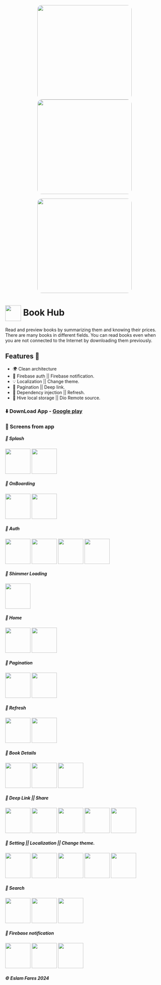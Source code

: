 
<p align="center">
    <img src="https://github.com/EslamFares/Readme/blob/master/apps%20covers/book%20hub%20Mockup%2006.png?raw=true" width="300px" style="border-radius: 14px 14px 14px 14px">
    <img src="https://github.com/EslamFares/Readme/blob/master/apps%20covers/book%20hub%20Mockup%2015.png?raw=true" width="300px" style="border-radius: 14px 14px 14px 14px">
</p>
<p align="center">
    <img src="https://github.com/EslamFares/Book-Hub-Readme/blob/master/cover/For%20Reading%20Books%20-%20Book%20Hub.png?raw=true" width="300px" style="border-radius: 14px 14px 14px 14px">
</p>

<h1> <img align="center" height="50" src="https://github.com/EslamFares/Book-Hub-Readme/blob/master/cover/icon.png?raw=true"> Book Hub</h1>

Read and preview books by summarizing them and knowing their prices. There are many books in different fields. You can read books even when you are not connected to the Internet by downloading them previously.

## Features 🌟

- 🌍 Clean architecture
- 🚀 Firebase auth || Firebase notification.
- 💡 Localization || Change theme.
- 🔐 Pagination || Deep link.
- 🧠 Dependency injection || Refresh. 
- 🍯 Hive local storage || Dio Remote source.

### ⬇️ DownLoad App  - [Google play](https://play.google.com/store/apps/details?id=com.eslamfares.book_hub&hl=en&gl=US)

### 📱 Screens from app

##### 💫 Splash
<p float="left">
  <img src="https://github.com/EslamFares/Book-Hub-Readme/blob/master/mockup/0-portrait.png?raw=true" width="80" />
  <img src="https://github.com/EslamFares/Book-Hub-Readme/blob/master/mockup/1-portrait.png?raw=true" width="80" />
</p>


##### 💫 OnBoarding
<p float="left">
  <img src="https://github.com/EslamFares/Book-Hub-Readme/blob/master/mockup/2-portrait.png?raw=true" width="80" />
  <img src="https://github.com/EslamFares/Book-Hub-Readme/blob/master/mockup/3-portrait.png?raw=true" width="80" />
</p>



##### 💫 Auth
<p float="left">
  <img src="https://github.com/EslamFares/Book-Hub-Readme/blob/master/mockup/4-portrait.png?raw=true" width="80" />
  <img src="https://github.com/EslamFares/Book-Hub-Readme/blob/master/mockup/5-portrait.png?raw=true" width="80" />
  <img src=https://github.com/EslamFares/Book-Hub-Readme/blob/master/mockup/6-portrait.png?raw=true" width="80" />
  <img src="https://github.com/EslamFares/Book-Hub-Readme/blob/master/mockup/7-portrait.png?raw=true" width="80" />
</p>



##### 💫 Shimmer Loading
<p float="left">
  <img src="https://github.com/EslamFares/Book-Hub-Readme/blob/master/mockup/8-portrait.png?raw=true" width="80" />
 </p>




##### 💫 Home
<p float="left">
  <img src="https://github.com/EslamFares/Book-Hub-Readme/blob/master/mockup/9-portrait.png?raw=true" width="80" />
  <img src="https://github.com/EslamFares/Book-Hub-Readme/blob/master/mockup/10-portrait.png?raw=true" width="80" />
  </p>




##### 💫 Pagination
<p float="left">
  <img src="https://github.com/EslamFares/Book-Hub-Readme/blob/master/mockup/11-portrait.png?raw=true" width="80" />
  <img src="https://github.com/EslamFares/Book-Hub-Readme/blob/master/mockup/12-portrait.png?raw=true" width="80" />
</p>



##### 💫 Refresh
<p float="left">
  <img src="https://github.com/EslamFares/Book-Hub-Readme/blob/master/mockup/13-portrait.png?raw=true" width="80" />
  <img src="https://github.com/EslamFares/Book-Hub-Readme/blob/master/mockup/14-portrait.png?raw=true" width="80" />
</p>



##### 💫 Book Details
<p float="left">
  <img src="https://github.com/EslamFares/Book-Hub-Readme/blob/master/mockup/15-portrait.png?raw=true" width="80" />
  <img src="https://github.com/EslamFares/Book-Hub-Readme/blob/master/mockup/16-portrait.png?raw=true" width="80" />
  <img src="https://github.com/EslamFares/Book-Hub-Readme/blob/master/mockup/17-portrait.png?raw=true" width="80" />
</p>



##### 💫 Deep Link || Share
<p float="left">
  <img src="https://github.com/EslamFares/Book-Hub-Readme/blob/master/mockup/18-portrait.png?raw=true" width="80" />
  <img src="https://github.com/EslamFares/Book-Hub-Readme/blob/master/mockup/19-portrait.png?raw=true" width="80" />
  <img src="https://github.com/EslamFares/Book-Hub-Readme/blob/master/mockup/20-portrait.png?raw=true" width="80" />
  <img src="https://github.com/EslamFares/Book-Hub-Readme/blob/master/mockup/21-portrait.png?raw=true" width="80" />
  <img src="https://github.com/EslamFares/Book-Hub-Readme/blob/master/mockup/22-portrait.png?raw=true" width="80" />
</p>



##### 💫 Setting || Localization || Change theme.
 <p float="left">
  <img src="https://github.com/EslamFares/Book-Hub-Readme/blob/master/mockup/23-portrait.png?raw=true" width="80" />
  <img src="https://github.com/EslamFares/Book-Hub-Readme/blob/master/mockup/24-portrait.png?raw=true" width="80" />
  <img src="https://github.com/EslamFares/Book-Hub-Readme/blob/master/mockup/25-portrait.png?raw=true" width="80" />
  <img src="https://github.com/EslamFares/Book-Hub-Readme/blob/master/mockup/26-portrait.png?raw=true" width="80" />
  <img src="https://github.com/EslamFares/Book-Hub-Readme/blob/master/mockup/27-portrait.png?raw=true" width="80" />
</p>



##### 💫 Search
<p float="left">
  <img src="https://github.com/EslamFares/Book-Hub-Readme/blob/master/mockup/30-portrait.png?raw=true" width="80" />
  <img src=https://github.com/EslamFares/Book-Hub-Readme/blob/master/mockup/31-portrait.png?raw=true" width="80" />
  <img src="https://github.com/EslamFares/Book-Hub-Readme/blob/master/mockup/32-portrait.png?raw=true" width="80" />
 </p>




##### 💫 Firebase notification
<p float="left">
  <img src="https://github.com/EslamFares/Book-Hub-Readme/blob/master/mockup/33-portrait.png?raw=true" width="80" />
  <img src="https://github.com/EslamFares/Book-Hub-Readme/blob/master/mockup/34-portrait.png?raw=true" width="80" />
  <img src="https://github.com/EslamFares/Book-Hub-Readme/blob/master/mockup/35-portrait.png?raw=true" width="80" />
</p>

<h5> ©️ Eslam Fares 2024</h5>
